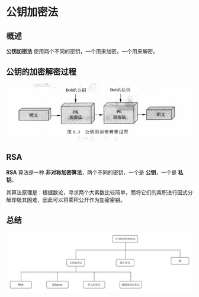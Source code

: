 # 公钥加密法

## 概述

**公钥加密法** 使用两个不同的密钥，一个用来加密，一个用来解密。

## 公钥的加密解密过程

 ![Public Key Encryption][1]

## RSA

**RSA** 算法是一种 **非对称加密算法**，两个不同的密钥，一个是 **公钥**，一个是 **私钥**。

其算法原理是：根据数论，寻求两个大素数比较简单，而将它们的乘积进行因式分解却极其困难，因此可以将乘积公开作为加密密钥。

## 总结

 ![Chapter 8][2]

 [1]: ./images/public_key_encryption.jpg
 [2]: ./images/chapter_8.jpg
